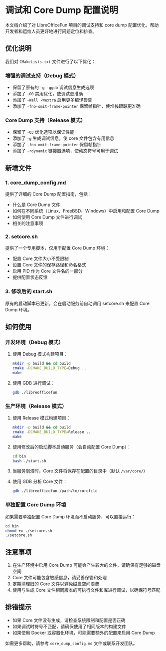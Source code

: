 # 调试和 Core Dump 配置说明

本文档介绍了对 LibreOfficeFun 项目的调试支持和 core dump 配置优化，帮助开发者和运维人员更好地进行问题定位和排查。

## 优化说明

我们对 `CMakeLists.txt` 文件进行了以下优化：

### 增强的调试支持（Debug 模式）
- 保留了原有的 `-g -ggdb` 调试信息生成选项
- 添加了 `-O0` 禁用优化，使调试更准确
- 添加了 `-Wall -Wextra` 启用更多编译警告
- 添加了 `-fno-omit-frame-pointer` 保留帧指针，使堆栈跟踪更准确

### Core Dump 支持（Release 模式）
- 保留了 `-O3` 优化选项以保证性能
- 添加了 `-g` 生成调试信息，使 core 文件包含有用信息
- 添加了 `-fno-omit-frame-pointer` 保留帧指针
- 添加了 `-rdynamic` 链接器选项，使动态符号可用于调试

## 新增文件

### 1. core_dump_config.md

提供了详细的 Core Dump 配置指南，包括：
- 什么是 Core Dump 文件
- 如何在不同系统（Linux、FreeBSD、Windows）中启用和配置 Core Dump
- 如何使用 Core Dump 文件进行调试
- 相关的注意事项

### 2. setcore.sh

提供了一个专用脚本，仅用于配置 Core Dump 环境：
- 配置 Core 文件大小不受限制
- 设置 Core 文件的保存路径和命名格式
- 启用 PID 作为 Core 文件名的一部分
- 提供配置状态反馈

### 3. 修改后的 start.sh

原有的启动脚本已更新，会在启动服务前自动调用 setcore.sh 来配置 Core Dump 环境。

## 如何使用

### 开发环境（Debug 模式）

1. 使用 Debug 模式构建项目：
   ```bash
   mkdir -p build && cd build
   cmake -DCMAKE_BUILD_TYPE=Debug ..
   make
   ```

2. 使用 GDB 进行调试：
   ```bash
   gdb ./libreofficefun
   ```

### 生产环境（Release 模式）

1. 使用 Release 模式构建项目：
   ```bash
   mkdir -p build && cd build
   cmake -DCMAKE_BUILD_TYPE=Release ..
   make
   ```

2. 使用修改后的启动脚本启动服务（会自动配置 Core Dump）：
   ```bash
   cd bin
   bash ./start.sh
   ```

3. 当服务崩溃时，Core 文件将保存在配置的目录中（默认 `/var/core/`）

4. 使用 GDB 分析 Core 文件：
   ```bash
   gdb ./libreofficefun /path/to/corefile
   ```

### 单独配置 Core Dump 环境

如果需要单独配置 Core Dump 环境而不启动服务，可以直接运行：
```bash
cd bin
chmod +x ./setcore.sh
./setcore.sh
```

## 注意事项

1. 在生产环境中启用 Core Dump 可能会产生较大的文件，请确保有足够的磁盘空间
2. Core 文件可能包含敏感信息，请妥善保管和处理
3. 定期清理旧的 Core 文件以避免磁盘空间浪费
4. 使用与生成 Core 文件相同版本的可执行文件和库进行调试，以确保符号匹配

## 排错提示

- 如果 Core 文件没有生成，请检查系统限制和配置是否正确
- 如果调试时符号不匹配，请确保使用了相同版本的构建文件
- 如果使用 Docker 或容器化环境，可能需要额外的配置来启用 Core Dump

如需更多帮助，请参考 `core_dump_config.md` 文件或联系开发团队。